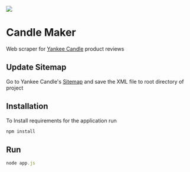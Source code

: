 ![](https://i.imgur.com/tS9l9fH.jpg)

# Candle Maker
Web scraper for [Yankee Candle](https://www.yankeecandle.com/) product reviews

## Update Sitemap
Go to Yankee Candle's [Sitemap](https://www.yankeecandle.com/xml/detail0.xml) and save the XML file to root directory of project

## Installation
To Install requirements for the application run

```javascript
npm install
```

## Run

```javascript
node app.js
```